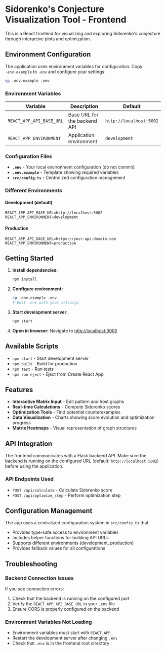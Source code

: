 # Sidorenko's Conjecture Visualization Tool - Frontend

This is a React frontend for visualizing and exploring Sidorenko's conjecture through interactive plots and optimization.

## Environment Configuration

The application uses environment variables for configuration. Copy `.env.example` to `.env` and configure your settings:

```bash
cp .env.example .env
```

### Environment Variables

| Variable | Description | Default |
|----------|-------------|---------|
| `REACT_APP_API_BASE_URL` | Base URL for the backend API | `http://localhost:5002` |
| `REACT_APP_ENVIRONMENT` | Application environment | `development` |

### Configuration Files

- **`.env`** - Your local environment configuration (do not commit)
- **`.env.example`** - Template showing required variables
- **`src/config.ts`** - Centralized configuration management

### Different Environments

#### Development (default)
```env
REACT_APP_API_BASE_URL=http://localhost:5002
REACT_APP_ENVIRONMENT=development
```

#### Production
```env
REACT_APP_API_BASE_URL=https://your-api-domain.com
REACT_APP_ENVIRONMENT=production
```

## Getting Started

1. **Install dependencies:**
   ```bash
   npm install
   ```

2. **Configure environment:**
   ```bash
   cp .env.example .env
   # Edit .env with your settings
   ```

3. **Start development server:**
   ```bash
   npm start
   ```

4. **Open in browser:**
   Navigate to [http://localhost:3000](http://localhost:3000)

## Available Scripts

- `npm start` - Start development server
- `npm build` - Build for production
- `npm test` - Run tests
- `npm run eject` - Eject from Create React App

## Features

- **Interactive Matrix Input** - Edit pattern and host graphs
- **Real-time Calculations** - Compute Sidorenko scores
- **Optimization Tools** - Find potential counterexamples
- **Data Visualization** - Charts showing score evolution and optimization progress
- **Matrix Heatmaps** - Visual representation of graph structures

## API Integration

The frontend communicates with a Flask backend API. Make sure the backend is running on the configured URL (default: `http://localhost:5002`) before using the application.

### API Endpoints Used

- `POST /api/calculate` - Calculate Sidorenko score
- `POST /api/optimize_step` - Perform optimization step

## Configuration Management

The app uses a centralized configuration system in `src/config.ts` that:

- Provides type-safe access to environment variables
- Includes helper functions for building API URLs
- Supports different environments (development, production)
- Provides fallback values for all configurations

## Troubleshooting

### Backend Connection Issues

If you see connection errors:

1. Check that the backend is running on the configured port
2. Verify the `REACT_APP_API_BASE_URL` in your `.env` file
3. Ensure CORS is properly configured on the backend

### Environment Variables Not Loading

- Environment variables must start with `REACT_APP_`
- Restart the development server after changing `.env`
- Check that `.env` is in the frontend root directory
